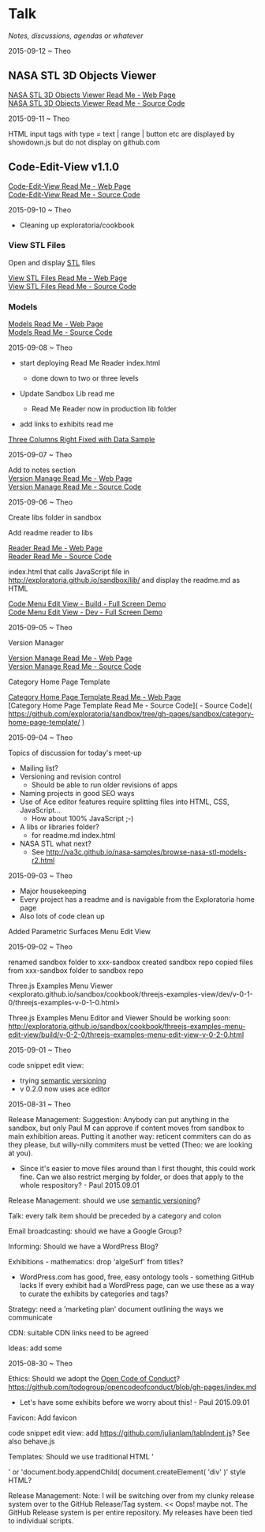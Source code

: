 Talk
===

_Notes, discussions, agendas or whatever_



2015-09-12 ~ Theo

## NASA STL 3D Objects Viewer

[NASA STL 3D Objects Viewer Read Me - Web Page]( http://exploratoria.github.io/sandbox/astronomy/nasa-3d-objects-viewer/ )  
[NASA STL 3D Objects Viewer Read Me - Source Code]( https://github.com/exploratoria/sandbox/tree/gh-pages/astronomy/nasa-3d-objects-viewer )  



2015-09-11 ~ Theo

HTML input tags with type = text | range | button etc are displayed by showdown.js but do not display on github.com

## Code-Edit-View v1.1.0

[Code-Edit-View Read Me - Web Page]( http://exploratoria.github.io/sandbox/lib/code-edit-view/index.html )  
[Code-Edit-View Read Me - Source Code]( https://github.com/exploratoria/sandbox/tree/gh-pages/lib/code-edit-view/ )


2015-09-10 ~ Theo

* Cleaning up exploratoria/cookbook

### View STL Files

Open and display [STL]( https://en.wikipedia.org/wiki/STL_(file_format) ) files

[View STL Files Read Me - Web Page]( http://exploratoria.github.io/cookbook/viewers/view-stl-files )  
[View STL Files Read Me - Source Code]( https://github.com/exploratoria/exploratoria.github.io/tree/master/cookbook/viewers/view-stl-files/ )  


### Models

[Models Read Me - Web Page]( http://exploratoria.github.io/cookbook/models/index.html )  
[Models Read Me - Source Code]( https://github.com/exploratoria/exploratoria.github.io/tree/master/cookbook/models/ )
 



2015-09-08 ~ Theo

* start deploying Read Me Reader index.html 
	* done down to two or three levels

* Update Sandbox Lib read me 
	* Read Me Reader now in production lib folder

* add links to exhibits read me

[Three Columns Right Fixed with Data Sample]( three-columns-right-fixed-with-data-sample-v-0-1-0.html )


2015-09-07 ~ Theo

Add to notes section  
[Version Manage Read Me - Web Page]( http://exploratoria.github.io/sandbox/sandbox/version-manage/index.html )  
[Version Manage Read Me - Source Code]( https://github.com/exploratoria/sandbox/tree/gh-pages/sandbox/version-manage/ )  


2015-09-06 ~ Theo

Create libs folder in sandbox

Add readme reader to libs

[Reader Read Me - Web Page]( http://exploratoria.github.io/sandbox/lib/reader/index.html )  
[Reader Read Me - Source Code]( https://github.com/exploratoria/sandbox/tree/gh-pages/lib/reader/ )

index.html that calls JavaScript file in http://exploratoria.github.io/sandbox/lib/ and display the readme.md as HTML

[Code Menu Edit View - Build - Full Screen Demo]( http://exploratoria.github.io/sandbox/cookbook/code-menu-edit-view/build/index.html )  
[Code Menu Edit View - Dev - Full Screen Demo]( http://exploratoria.github.io/sandbox/cookbook/code-menu-edit-view/dev/index.html ) 


2015-09-05 ~ Theo

Version Manager

[Version Manage Read Me - Web Page]( http://exploratoria.github.io/sandbox/sandbox/version-manage/index.html )  
[Version Manage Read Me - Source Code]( https://github.com/exploratoria/sandbox/tree/gh-pages/sandbox/version-manage/ )  

Category Home Page Template

[Category Home Page Template Read Me - Web Page]( http://exploratoria.github.io/sandbox/sandbox/category-home-page-template/index.html )  
[Category Home Page Template Read Me - Source Code]( - Source Code]( https://github.com/exploratoria/sandbox/tree/gh-pages/sandbox/category-home-page-template/ )  


2015-09-04 ~ Theo

Topics of discussion for today's meet-up

* Mailing list?
* Versioning and revision control
	* Should be able to run older revisions of apps
* Naming projects in good SEO ways
* Use of Ace editor features require splitting files into HTML, CSS, JavaScript...
	* How about 100% JavaScript ;-)
* A libs or libraries folder?
	* for readme.md index.html
* NASA STL what next?
	* See http://va3c.github.io/nasa-samples/browse-nasa-stl-models-r2.html


2015-09-03 ~ Theo

* Major housekeeping
* Every project has a readme and is navigable from the Exploratoria home page
* Also lots of code clean up

Added Parametric Surfaces Menu Edit View


2015-09-02 ~ Theo

renamed sandbox folder to xxx-sandbox
created sandbox repo
copied files from xxx-sandbox folder to sandbox repo

Three.js Examples Menu Viewer 
<explorato.github.io/sandbox/cookbook/threejs-examples-view/dev/v-0-1-0/threejs-examples-v-0-1-0.html>

Three.js Examples Menu Editor and Viewer
Should be working soon:
<http://exploratoria.github.io/sandbox/cookbook/threejs-examples-menu-edit-view/build/v-0-2-0/threejs-examples-menu-edit-view-v-0-2-0.html>



2015-09-01 ~ Theo

code snippet edit view: 
* trying [semantic versioning]( http://semver.org/ )
* v 0.2.0 now uses ace editor


2015-08-31 ~ Theo

Release Management: Suggestion: Anybody can put anything in the sandbox, but only Paul M can approve if content moves from sandbox to main exhibition areas.
Putting it another way: reticent commiters can do as they please, but willy-nilly commiters must be vetted (Theo: we are looking at you).

* Since it's easier to move files around than I first thought, this could work fine. Can we also restrict merging by folder, or does that apply to the whole respository? - Paul 2015.09.01

Release Management: should we use [semantic versioning]( http://semver.org/ )?

Talk: every talk item should be preceded by a category and colon

Email broadcasting: should we have a Google Group?

Informing: Should we have a WordPress Blog?

Exhibitions - mathematics: drop 'algeSurf' from titles?

* WordPress.com has good, free, easy ontology tools - something GitHub lacks 
If every exhibit had a WordPress page, can we use these as a way to curate the exhibits by categories and tags? 

Strategy: need a 'marketing plan' document outlining the ways we communicate

CDN: suitable CDN links need to be agreed

Ideas: add some

2015-08-30 ~ Theo

Ethics: Should we adopt the [Open Code of Conduct]( http://todogroup.org/opencodeofconduct/ )?  
<https://github.com/todogroup/opencodeofconduct/blob/gh-pages/index.md>

* Let's have some exhibits before we worry about this! - Paul 2015.09.01

Favicon: Add favicon

code snippet edit view: add <https://github.com/julianlam/tabIndent.js>? See also behave.js 

Templates: Should we use traditional HTML '<div></div>' or 'document.body.appendChild( document.createElement( 'div' )' style HTML?

Release Management: Note: I will be switching over from my clunky release system over to the GitHub Release/Tag system.
<< Oops! maybe not. The GitHub Release system is per entire repository. My releases have been tied to individual scripts.


